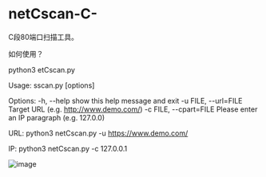 # netCscan-C-
C段80端口扫描工具。

如何使用？

python3 etCscan.py
                                                                                                       
Usage: sscan.py [options]

Options:
  -h, --help            show this help message and exit
  -u FILE, --url=FILE   Target URL (e.g. http://www.demo.com/)
  -c FILE, --cpart=FILE
                        Please enter an IP paragraph (e.g. 127.0.0)

URL:
python3 netCscan.py -u https://www.demo.com/

IP:
python3 netCscan.py -c 127.0.0.1

![image](https://github.com/nmyzxiaojian/netCscan-C-/blob/master/url.jpg)
